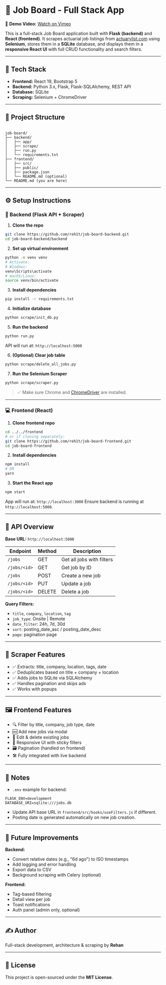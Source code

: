 # 🧮 Job Board - Full Stack App

🚀 **Demo Video:** [Watch on Vimeo]([https://vimeo.com/your-demo-link](https://vimeo.com/1097929443?share=copy))

This is a full-stack Job Board application built with **Flask (backend)** and **React (frontend)**. It scrapes actuarial job listings from [actuarylist.com](https://www.actuarylist.com/) using **Selenium**, stores them in a **SQLite** database, and displays them in a **responsive React UI** with full CRUD functionality and search filters.

---

## 🧩 Tech Stack

- **Frontend:** React 19, Bootstrap 5
- **Backend:** Python 3.x, Flask, Flask-SQLAlchemy, REST API
- **Database:** SQLite
- **Scraping:** Selenium + ChromeDriver

---

## 📂 Project Structure

```

job-board/
├── backend/
│   ├── app/
│   ├── scrape/
│   ├── run.py
│   └── requirements.txt
├── frontend/
│   ├── src/
│   ├── public/
│   ├── package.json
│   └── README.md (optional)
└── README.md (you are here)

````

---

## ⚙️ Setup Instructions

### 🔧 Backend (Flask API + Scraper)

1. **Clone the repo**
```bash
git clone https://github.com/reh1t/job-board-backend.git
cd job-board-backend/backend
````

2. **Set up virtual environment**

```bash
python -m venv venv
# Activate:
# Windows:
venv\Scripts\activate
# macOS/Linux:
source venv/bin/activate
```

3. **Install dependencies**

```bash
pip install -r requirements.txt
```

4. **Initialize database**

```bash
python scrape/init_db.py
```

5. **Run the backend**

```bash
python run.py
```

API will run at: `http://localhost:5000`

6. **(Optional) Clear job table**

```bash
python scrape/delete_all_jobs.py
```

7. **Run the Selenium Scraper**

```bash
python scrape/scraper.py
```

> ✅ Make sure Chrome and [ChromeDriver](https://chromedriver.chromium.org/downloads) are installed.

---

### 💻 Frontend (React)

1. **Clone frontend repo**

```bash
cd ../../frontend
# or if cloning separately:
git clone https://github.com/reh1t/job-board-frontend.git
cd job-board-frontend
```

2. **Install dependencies**

```bash
npm install
# OR
yarn
```

3. **Start the React app**

```bash
npm start
```

App will run at: `http://localhost:3000`
Ensure backend is running at `http://localhost:5000`.

---

## 🔌 API Overview

**Base URL:** `http://localhost:5000`

| Endpoint     | Method | Description               |
| ------------ | ------ | ------------------------- |
| `/jobs`      | GET    | Get all jobs with filters |
| `/jobs/<id>` | GET    | Get job by ID             |
| `/jobs`      | POST   | Create a new job          |
| `/jobs/<id>` | PUT    | Update a job              |
| `/jobs/<id>` | DELETE | Delete a job              |

**Query Filters:**

* `title`, `company`, `location`, `tag`
* `job_type`: Onsite | Remote
* `date_filter`: 24h, 7d, 30d
* `sort`: posting\_date\_asc / posting\_date\_desc
* `page`: pagination page

---

## 🧪 Scraper Features

* ✅ Extracts: title, company, location, tags, date
* ✅ Deduplicates based on title + company + location
* ✅ Adds jobs to SQLite via SQLAlchemy
* ✅ Handles pagination and skips ads
* ✅ Works with popups

---

## 🖼️ Frontend Features

* 🔍 Filter by title, company, job type, date
* 🆕 Add new jobs via modal
* 📝 Edit & delete existing jobs
* 📱 Responsive UI with sticky filters
* 🗃️ Pagination (handled on frontend)
* 🛠️ Fully integrated with live backend

---

## 📌 Notes

* `.env` example for backend:

```env
FLASK_ENV=development
DATABASE_URI=sqlite:///jobs.db
```

* Update API base URL in `frontend/src/hooks/useFilters.js` if different.
* Posting date is generated automatically on new job creation.

---

## 🧠 Future Improvements

**Backend:**

* Convert relative dates (e.g., "6d ago") to ISO timestamps
* Add logging and error handling
* Export data to CSV
* Background scraping with Celery (optional)

**Frontend:**

* Tag-based filtering
* Detail view per job
* Toast notifications
* Auth panel (admin only, optional)

---

## ✍️ Author

Full-stack development, architecture & scraping by **Rehan**

---

## 📄 License

This project is open-sourced under the **MIT License**.
